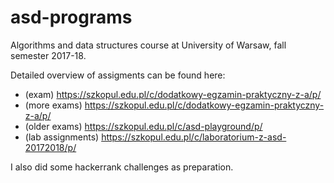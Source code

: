 # asd-programs
Algorithms and data structures course at University of Warsaw, fall semester 2017-18.  

Detailed overview of assigments can be found here:  
- (exam) https://szkopul.edu.pl/c/dodatkowy-egzamin-praktyczny-z-a/p/  
- (more exams) https://szkopul.edu.pl/c/dodatkowy-egzamin-praktyczny-z-a/p/  
- (older exams) https://szkopul.edu.pl/c/asd-playground/p/  
- (lab assignments) https://szkopul.edu.pl/c/laboratorium-z-asd-20172018/p/  

I also did some hackerrank challenges as preparation.  

